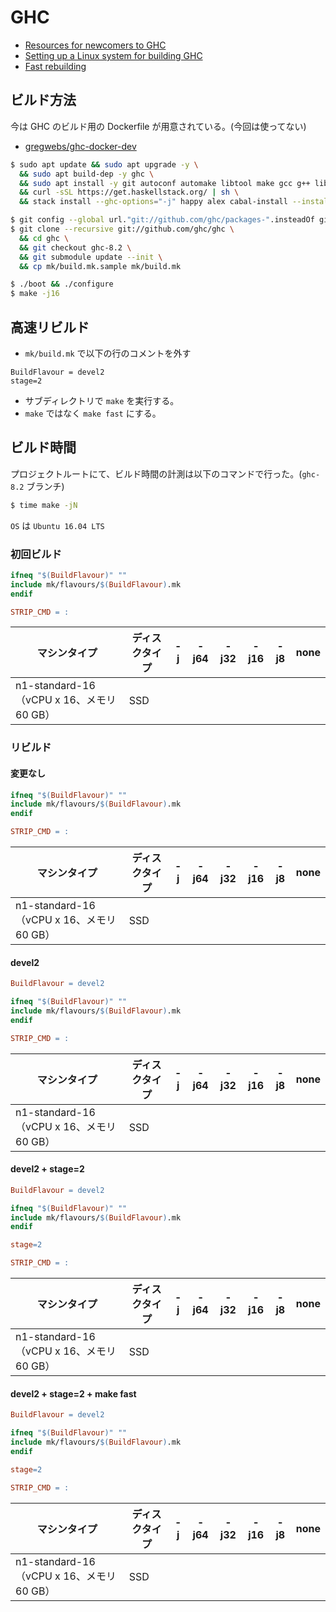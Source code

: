 # GHC

- [Resources for newcomers to GHC](https://ghc.haskell.org/trac/ghc/wiki/Newcomers)
- [Setting up a Linux system for building GHC](https://ghc.haskell.org/trac/ghc/wiki/Building/Preparation/Linux)
- [Fast rebuilding](https://ghc.haskell.org/trac/ghc/wiki/Building/Using#HowtomakeGHCbuildquickly)

## ビルド方法

今は GHC のビルド用の Dockerfile が用意されている。(今回は使ってない)

- [gregwebs/ghc-docker-dev](https://github.com/gregwebs/ghc-docker-dev)

```bash
$ sudo apt update && sudo apt upgrade -y \
  && sudo apt build-dep -y ghc \
  && sudo apt install -y git autoconf automake libtool make gcc g++ libgmp-dev ncurses-dev libtinfo-dev python3 xz-utils linux-tools-generic xutils-dev \
  && curl -sSL https://get.haskellstack.org/ | sh \
  && stack install --ghc-options="-j" happy alex cabal-install --install-ghc

$ git config --global url."git://github.com/ghc/packages-".insteadOf git://github.com/ghc/packages/
$ git clone --recursive git://github.com/ghc/ghc \
  && cd ghc \
  && git checkout ghc-8.2 \
  && git submodule update --init \
  && cp mk/build.mk.sample mk/build.mk

$ ./boot && ./configure
$ make -j16
```

## 高速リビルド
- `mk/build.mk` で以下の行のコメントを外す

```make
BuildFlavour = devel2
stage=2
```

- サブディレクトリで `make` を実行する。
- `make` ではなく `make fast` にする。

## ビルド時間

プロジェクトルートにて、ビルド時間の計測は以下のコマンドで行った。(`ghc-8.2` ブランチ)

```bash
$ time make -jN
```

`OS` は `Ubuntu 16.04 LTS`

### 初回ビルド

```makefile
ifneq "$(BuildFlavour)" ""
include mk/flavours/$(BuildFlavour).mk
endif

STRIP_CMD = :
```

マシンタイプ | ディスクタイプ | -j | -j64 | -j32 | -j16 | -j8 | none |
-----------|-------------|----|------|------|------|-----|------|
n1-standard-16 （vCPU x 16、メモリ 60 GB） | SSD | | | | | |

### リビルド

#### 変更なし

```makefile
ifneq "$(BuildFlavour)" ""
include mk/flavours/$(BuildFlavour).mk
endif

STRIP_CMD = :
```

マシンタイプ | ディスクタイプ | -j | -j64 | -j32 | -j16 | -j8 | none |
-----------|-------------|----|------|------|------|-----|------|
n1-standard-16 （vCPU x 16、メモリ 60 GB） | SSD | | | | | |


#### devel2

```makefile
BuildFlavour = devel2

ifneq "$(BuildFlavour)" ""
include mk/flavours/$(BuildFlavour).mk
endif

STRIP_CMD = :
```

マシンタイプ | ディスクタイプ | -j | -j64 | -j32 | -j16 | -j8 | none |
-----------|-------------|----|------|------|------|-----|------|
n1-standard-16 （vCPU x 16、メモリ 60 GB） | SSD | | | | | |


#### devel2 + stage=2

```makefile
BuildFlavour = devel2

ifneq "$(BuildFlavour)" ""
include mk/flavours/$(BuildFlavour).mk
endif

stage=2

STRIP_CMD = :
```

マシンタイプ | ディスクタイプ | -j | -j64 | -j32 | -j16 | -j8 | none |
-----------|-------------|----|------|------|------|-----|------|
n1-standard-16 （vCPU x 16、メモリ 60 GB） | SSD | | | | | |

#### devel2 + stage=2 + make fast

```makefile
BuildFlavour = devel2

ifneq "$(BuildFlavour)" ""
include mk/flavours/$(BuildFlavour).mk
endif

stage=2

STRIP_CMD = :
```

マシンタイプ | ディスクタイプ | -j | -j64 | -j32 | -j16 | -j8 | none |
-----------|-------------|----|------|------|------|-----|------|
n1-standard-16 （vCPU x 16、メモリ 60 GB） | SSD | | | | | |
